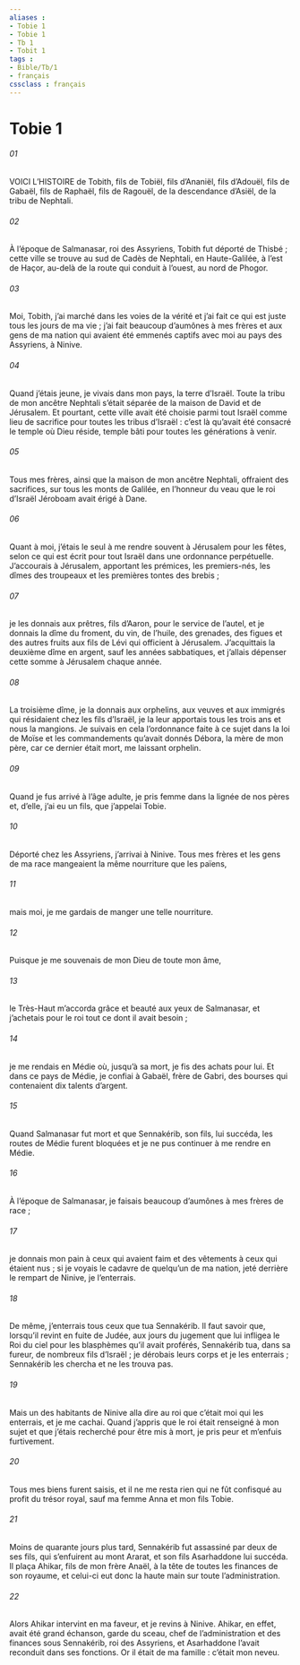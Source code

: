 ```yaml
---
aliases : 
- Tobie 1
- Tobie 1
- Tb 1
- Tobit 1
tags : 
- Bible/Tb/1
- français
cssclass : français
---
```


# Tobie 1

###### 01
VOICI L’HISTOIRE de Tobith, fils de Tobiël, fils d’Ananiël, fils d’Adouël, fils de Gabaël, fils de Raphaël, fils de Ragouël, de la descendance d’Asiël, de la tribu de Nephtali.
###### 02
À l’époque de Salmanasar, roi des Assyriens, Tobith fut déporté de Thisbé ; cette ville se trouve au sud de Cadès de Nephtali, en Haute-Galilée, à l’est de Haçor, au-delà de la route qui conduit à l’ouest, au nord de Phogor.
###### 03
Moi, Tobith, j’ai marché dans les voies de la vérité et j’ai fait ce qui est juste tous les jours de ma vie ; j’ai fait beaucoup d’aumônes à mes frères et aux gens de ma nation qui avaient été emmenés captifs avec moi au pays des Assyriens, à Ninive.
###### 04
Quand j’étais jeune, je vivais dans mon pays, la terre d’Israël. Toute la tribu de mon ancêtre Nephtali s’était séparée de la maison de David et de Jérusalem. Et pourtant, cette ville avait été choisie parmi tout Israël comme lieu de sacrifice pour toutes les tribus d’Israël : c’est là qu’avait été consacré le temple où Dieu réside, temple bâti pour toutes les générations à venir.
###### 05
Tous mes frères, ainsi que la maison de mon ancêtre Nephtali, offraient des sacrifices, sur tous les monts de Galilée, en l’honneur du veau que le roi d’Israël Jéroboam avait érigé à Dane.
###### 06
Quant à moi, j’étais le seul à me rendre souvent à Jérusalem pour les fêtes, selon ce qui est écrit pour tout Israël dans une ordonnance perpétuelle. J’accourais à Jérusalem, apportant les prémices, les premiers-nés, les dîmes des troupeaux et les premières tontes des brebis ;
###### 07
je les donnais aux prêtres, fils d’Aaron, pour le service de l’autel, et je donnais la dîme du froment, du vin, de l’huile, des grenades, des figues et des autres fruits aux fils de Lévi qui officient à Jérusalem. J’acquittais la deuxième dîme en argent, sauf les années sabbatiques, et j’allais dépenser cette somme à Jérusalem chaque année.
###### 08
La troisième dîme, je la donnais aux orphelins, aux veuves et aux immigrés qui résidaient chez les fils d’Israël, je la leur apportais tous les trois ans et nous la mangions. Je suivais en cela l’ordonnance faite à ce sujet dans la loi de Moïse et les commandements qu’avait donnés Débora, la mère de mon père, car ce dernier était mort, me laissant orphelin.
###### 09
Quand je fus arrivé à l’âge adulte, je pris femme dans la lignée de nos pères et, d’elle, j’ai eu un fils, que j’appelai Tobie.
###### 10
Déporté chez les Assyriens, j’arrivai à Ninive. Tous mes frères et les gens de ma race mangeaient la même nourriture que les païens,
###### 11
mais moi, je me gardais de manger une telle nourriture.
###### 12
Puisque je me souvenais de mon Dieu de toute mon âme,
###### 13
le Très-Haut m’accorda grâce et beauté aux yeux de Salmanasar, et j’achetais pour le roi tout ce dont il avait besoin ;
###### 14
je me rendais en Médie où, jusqu’à sa mort, je fis des achats pour lui. Et dans ce pays de Médie, je confiai à Gabaël, frère de Gabri, des bourses qui contenaient dix talents d’argent.
###### 15
Quand Salmanasar fut mort et que Sennakérib, son fils, lui succéda, les routes de Médie furent bloquées et je ne pus continuer à me rendre en Médie.
###### 16
À l’époque de Salmanasar, je faisais beaucoup d’aumônes à mes frères de race ;
###### 17
je donnais mon pain à ceux qui avaient faim et des vêtements à ceux qui étaient nus ; si je voyais le cadavre de quelqu’un de ma nation, jeté derrière le rempart de Ninive, je l’enterrais.
###### 18
De même, j’enterrais tous ceux que tua Sennakérib. Il faut savoir que, lorsqu’il revint en fuite de Judée, aux jours du jugement que lui infligea le Roi du ciel pour les blasphèmes qu’il avait proférés, Sennakérib tua, dans sa fureur, de nombreux fils d’Israël ; je dérobais leurs corps et je les enterrais ; Sennakérib les chercha et ne les trouva pas.
###### 19
Mais un des habitants de Ninive alla dire au roi que c’était moi qui les enterrais, et je me cachai. Quand j’appris que le roi était renseigné à mon sujet et que j’étais recherché pour être mis à mort, je pris peur et m’enfuis furtivement.
###### 20
Tous mes biens furent saisis, et il ne me resta rien qui ne fût confisqué au profit du trésor royal, sauf ma femme Anna et mon fils Tobie.
###### 21
Moins de quarante jours plus tard, Sennakérib fut assassiné par deux de ses fils, qui s’enfuirent au mont Ararat, et son fils Asarhaddone lui succéda. Il plaça Ahikar, fils de mon frère Anaël, à la tête de toutes les finances de son royaume, et celui-ci eut donc la haute main sur toute l’administration.
###### 22
Alors Ahikar intervint en ma faveur, et je revins à Ninive. Ahikar, en effet, avait été grand échanson, garde du sceau, chef de l’administration et des finances sous Sennakérib, roi des Assyriens, et Asarhaddone l’avait reconduit dans ses fonctions. Or il était de ma famille : c’était mon neveu.
